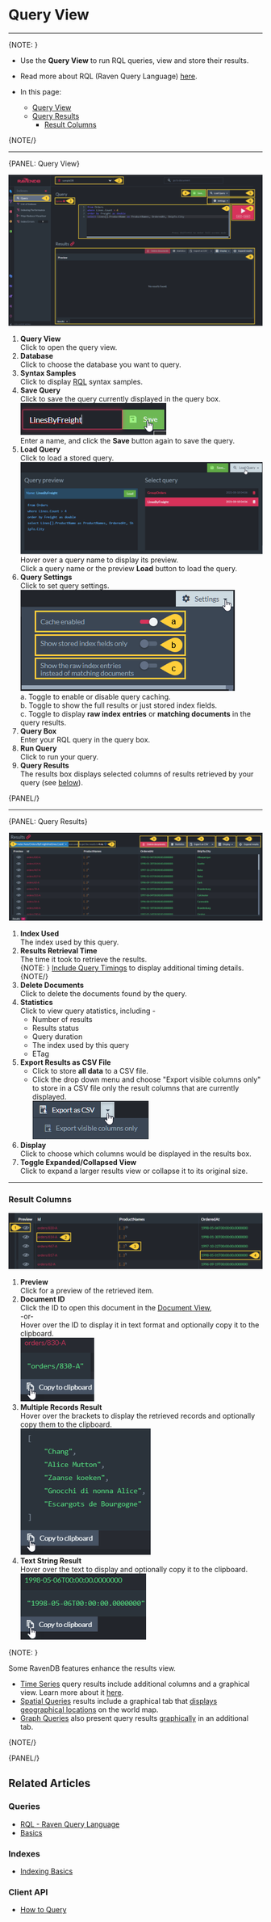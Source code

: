 ﻿# Query View
---

{NOTE: }

* Use the **Query View** to run RQL queries, view and store their results.  
* Read more about RQL (Raven Query Language) [here](../../../indexes/querying/what-is-rql).  

* In this page:  
  * [Query View](../../../studio/database/queries/query-view#query-view)  
  * [Query Results](../../../studio/database/queries/query-view#query-results)  
      * [Result Columns](../../../studio/database/queries/query-view#result-columns)  

{NOTE/}

---

{PANEL: Query View}

![Figure 1. Query View](images/query-view-query-1.png "Figure 1. Query View")

1. **Query View**  
   Click to open the query view.  
2. **Database**  
   Click to choose the database you want to query.  
3. **Syntax Samples**  
   Click to display [RQL](../../../indexes/querying/basics) syntax samples.  
4. **Save Query**  
   Click to save the query currently displayed in the query box.  
   ![Save Query](images/query-view-save-query.png "Save Query")  
   Enter a name, and click the **Save** button again to save the query.  
5. **Load Query**  
   Click to load a stored query.  
   ![Load Query](images/query-view-load-query.png "Load Query")  
   Hover over a query name to display its preview.  
   Click a query name or the preview **Load** button to load the query.  
6. **Query Settings**  
   Click to set query settings.  
   ![Query Settings](images/query-view-settings.png "Query Settings")  
    a. Toggle to enable or disable query caching.  
    b. Toggle to show the full results or just stored index fields.  
    c. Toggle to display **raw index entries** or **matching documents** in the query results.  
7. **Query Box**  
   Enter your RQL query in the query box.  
8. **Run Query**  
   Click to run your query.  
9. **Query Results**  
   The results box displays selected columns of results retrieved by your query (see [below](../../../studio/database/queries/query-view#query-results)).  

{PANEL/}

---

{PANEL: Query Results}

![Figure 2. Query Results](images/query-view-query-2.png "Figure 2. Query Results")

1. **Index Used**  
   The index used by this query.  
2. **Results Retrieval Time**  
   The time it took to retrieve the results.  
   {NOTE: }
   [Include Query Timings](../../../client-api/session/querying/debugging/query-timings) 
   to display additional timing details.  
   {NOTE/}
3. **Delete Documents**  
   Click to delete the documents found by the query.  
4. **Statistics**  
   Click to view query atatistics, including -  
    * Number of results  
    * Results status  
    * Query duration  
    * The index used by this query  
    * ETag  
5. **Export Results as CSV File**  
    * Click to store **all data** to a CSV file.  
    * Click the drop down menu and choose "Export visible columns only" 
      to store in a CSV file only the result columns that are currently displayed.  
      ![Store Selected Columns In CSV](images/query-view-export-selected-columns-to-csv.png "Store Selected Columns In CSV")
6. **Display**  
   Click to choose which columns would be displayed in the results box.  
7. **Toggle Expanded/Collapsed View**  
   Click to expand a larger results view or collapse it to its original size.  

---

### Result Columns

![Figure 3. Result Columns](images/query-view-query-3.png "Figure 3. Result Columns")

1. **Preview**  
   Click for a preview of the retrieved item.  
2. **Document ID**  
   Click the ID to open this document in the [Document View](../../../studio/database/documents/document-view),  
   -or-  
   Hover over the ID to display it in text format and optionally copy it to the clipboard.  
    ![Hover ID](images/query-view-ID-column.png "Hover ID")  
3. **Multiple Records Result**  
   Hover over the brackets to display the retrieved records and optionally copy them to the clipboard.  
    ![Multiple Records Result](images/query-view-multiple-records-result.png "Multiple Records Result")  
4. **Text String Result**  
   Hover over the text to display and optionally copy it to the clipboard.  
    ![Text String Result](images/query-view-text-string-result.png "Text String Result")  

{NOTE: }

Some RavenDB features enhance the results view.  

* [Time Series](../../../document-extensions/timeseries/overview) query results include additional columns and 
  a graphical view. Learn more about it [here](../../../studio/database/document-extensions/time-series#querying-time-series).  
* [Spatial Queries](../../../studio/database/queries/spatial-queries-map-view) results include a graphical tab 
  that [displays geographical locations](../../../studio/database/queries/spatial-queries-map-view#spatial-map-view) 
  on the world map.  
* [Graph Queries](../../../indexes/querying/graph/graph-queries-overview) also present query results 
  [graphically](../../../indexes/querying/graph/graph-queries-overview#creating-graph-queries) in an additional tab.  

{NOTE/}

{PANEL/}

## Related Articles

### Queries
- [RQL - Raven Query Language](../../../indexes/querying/what-is-rql)  
- [Basics](../../../indexes/querying/basics)  

### Indexes
- [Indexing Basics](../../../indexes/indexing-basics)  

### Client API
- [How to Query](../../../client-api/session/querying/how-to-query)  
